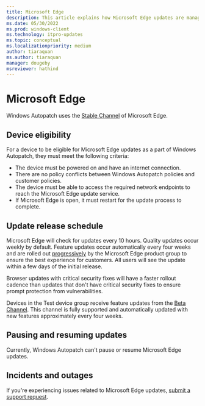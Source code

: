 ```yaml
---
title: Microsoft Edge
description: This article explains how Microsoft Edge updates are managed in Windows Autopatch
ms.date: 05/30/2022
ms.prod: windows-client
ms.technology: itpro-updates
ms.topic: conceptual
ms.localizationpriority: medium
author: tiaraquan
ms.author: tiaraquan
manager: dougeby
msreviewer: hathind
---
```


# Microsoft Edge

Windows Autopatch uses the [Stable Channel](/deployedge/microsoft-edge-channels#stable-channel) of Microsoft Edge.  

## Device eligibility

For a device to be eligible for Microsoft Edge updates as a part of Windows Autopatch, they must meet the following criteria:  

- The device must be powered on and have an internet connection.  
- There are no policy conflicts between Windows Autopatch policies and customer policies.  
- The device must be able to access the required network endpoints to reach the Microsoft Edge update service.
- If Microsoft Edge is open, it must restart for the update process to complete.

## Update release schedule

Microsoft Edge will check for updates every 10 hours. Quality updates occur weekly by default. Feature updates occur automatically every four weeks and are rolled out [progressively](/deployedge/microsoft-edge-update-progressive-rollout) by the Microsoft Edge product group to ensure the best experience for customers. All users will see the update within a few days of the initial release.

Browser updates with critical security fixes will have a faster rollout cadence than updates that don't have critical security fixes to ensure prompt protection from vulnerabilities.

Devices in the Test device group receive feature updates from the [Beta Channel](/deployedge/microsoft-edge-channels#beta-channel). This channel is fully supported and automatically updated with new features approximately every four weeks.

## Pausing and resuming updates

Currently, Windows Autopatch can't pause or resume Microsoft Edge updates.

## Incidents and outages

If you're experiencing issues related to Microsoft Edge updates, [submit a support request](../operate/windows-autopatch-support-request.md).
